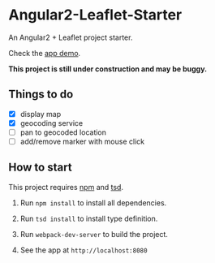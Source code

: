 # Angular2-Leaflet-Starter

An Angular2 + Leaflet project starter.

Check the [app demo](http://haoliangyu.github.io/angular2-leaflet-starter/).

**This project is still under construction and may be buggy.**

## Things to do

- [x] display map
- [x] geocoding service
- [ ] pan to geocoded location
- [ ] add/remove marker with mouse click

## How to start

This project requires [npm](https://www.npmjs.com/) and [tsd](http://definitelytyped.org/tsd/).

1. Run ```npm install``` to install all dependencies.

2. Run ```tsd install``` to install type definition.

3. Run ```webpack-dev-server``` to build the project.

5. See the app at ```http://localhost:8080```
